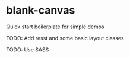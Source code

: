 # blank-canvas
Quick start boilerplate for simple demos

TODO: Add resst and some basic layout classes

TODO: Use SASS
